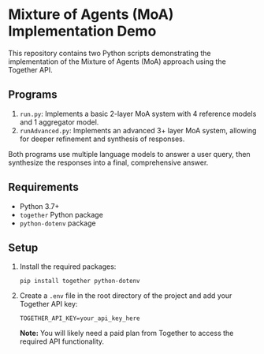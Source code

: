 # Mixture of Agents (MoA) Implementation Demo

This repository contains two Python scripts demonstrating the implementation of the Mixture of Agents (MoA) approach using the Together API.

## Programs

1. `run.py`: Implements a basic 2-layer MoA system with 4 reference models and 1 aggregator model.
2. `runAdvanced.py`: Implements an advanced 3+ layer MoA system, allowing for deeper refinement and synthesis of responses.

Both programs use multiple language models to answer a user query, then synthesize the responses into a final, comprehensive answer.

## Requirements

- Python 3.7+
- `together` Python package
- `python-dotenv` package

## Setup

1. Install the required packages:
   ```
   pip install together python-dotenv
   ```

2. Create a `.env` file in the root directory of the project and add your Together API key:
   ```
   TOGETHER_API_KEY=your_api_key_here
   ```

   **Note:** You will likely need a paid plan from Together to access the required API functionality.
